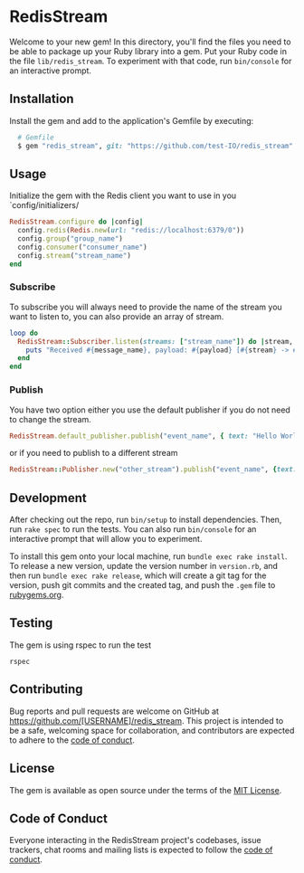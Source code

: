 # RedisStream

Welcome to your new gem! In this directory, you'll find the files you need to be able to package up your Ruby library into a gem. Put your Ruby code in the file `lib/redis_stream`. To experiment with that code, run `bin/console` for an interactive prompt.

## Installation

Install the gem and add to the application's Gemfile by executing:
```ruby
  # Gemfile
  $ gem "redis_stream", git: "https://github.com/test-IO/redis_stream"
```

## Usage

Initialize the gem with the Redis client you want to use in you `config/initializers/

```ruby
RedisStream.configure do |config|
  config.redis(Redis.new(url: "redis://localhost:6379/0"))
  config.group("group_name")
  config.consumer("consumer_name")
  config.stream("stream_name")
end
```
### Subscribe
To subscribe you will always need to provide the name of the stream you want to listen to, you can also provide an array of stream.

```ruby
loop do
  RedisStream::Subscriber.listen(streams: ["stream_name"]) do |stream, message_id, message_name, payload|
    puts "Received #{message_name}, payload: #{payload} [#{stream} -> #{message_id}]"
  end
end
```

### Publish

You have two option either you use the default publisher if you do not need to change the stream.

```ruby
RedisStream.default_publisher.publish("event_name", { text: "Hello World" })
```

or if you need to publish to a different stream

```ruby
RedisStream::Publisher.new("other_stream").publish("event_name", {text: "Hello world2" })
```

## Development

After checking out the repo, run `bin/setup` to install dependencies. Then, run `rake spec` to run the tests. You can also run `bin/console` for an interactive prompt that will allow you to experiment.

To install this gem onto your local machine, run `bundle exec rake install`. To release a new version, update the version number in `version.rb`, and then run `bundle exec rake release`, which will create a git tag for the version, push git commits and the created tag, and push the `.gem` file to [rubygems.org](https://rubygems.org).

## Testing

The gem is using rspec to run the test

```
rspec
```

## Contributing

Bug reports and pull requests are welcome on GitHub at https://github.com/[USERNAME]/redis_stream. This project is intended to be a safe, welcoming space for collaboration, and contributors are expected to adhere to the [code of conduct](https://github.com/[USERNAME]/redis_stream/blob/main/CODE_OF_CONDUCT.md).

## License

The gem is available as open source under the terms of the [MIT License](https://opensource.org/licenses/MIT).

## Code of Conduct

Everyone interacting in the RedisStream project's codebases, issue trackers, chat rooms and mailing lists is expected to follow the [code of conduct](https://github.com/[USERNAME]/redis_stream/blob/main/CODE_OF_CONDUCT.md).
